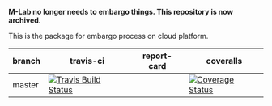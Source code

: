 **M-Lab no longer needs to embargo things. This repository is now archived.**

This is the package for embargo process on cloud platform.

| branch | travis-ci | report-card | coveralls |
|--------|-----------|-----------|-------------|
| master | [![Travis Build Status](https://travis-ci.org/m-lab/etl-embargo.svg?branch=master)](https://travis-ci.org/m-lab/etl-embargo) | | [![Coverage Status](https://coveralls.io/repos/m-lab/etl-embargo/badge.svg?branch=master)](https://coveralls.io/github/m-lab/etl-embargo?branch=master) |
